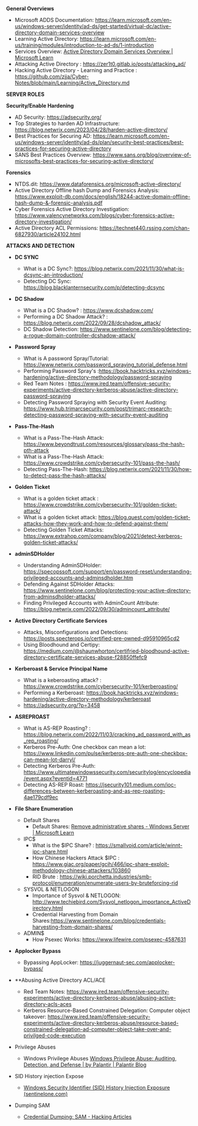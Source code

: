


**General Overviews**

- Microsoft ADDS Documentation: https://learn.microsoft.com/en-us/windows-server/identity/ad-ds/get-started/virtual-dc/active-directory-domain-services-overview
- Learning Active Directory: https://learn.microsoft.com/en-us/training/modules/introduction-to-ad-ds/1-introduction
- Services Overview: [Active Directory Domain Services Overview | Microsoft Learn](https://learn.microsoft.com/en-us/windows-server/identity/ad-ds/get-started/virtual-dc/active-directory-domain-services-overview)
- Attacking Active Directory : https://zer1t0.gitlab.io/posts/attacking_ad/
- Hacking Active Directory - Learning and Practice : https://github.com/zjja/Cyber-Notes/blob/main/Learning/Active_Directory.md

**SERVER ROLES**


**Security/Enable Hardening**

- AD Security: https://adsecurity.org/
- Top Strategies to harden AD Infrastructure: https://blog.netwrix.com/2023/04/28/harden-active-directory/
- Best Practices for Securing AD: https://learn.microsoft.com/en-us/windows-server/identity/ad-ds/plan/security-best-practices/best-practices-for-securing-active-directory
- SANS Best Practices Overview: https://www.sans.org/blog/overview-of-microsofts-best-practices-for-securing-active-directory/


**Forensics**
- NTDS.dit: https://www.dataforensics.org/microsoft-active-directory/
- Active Directory Offline hash Dump and Forensics Analysis: https://www.exploit-db.com/docs/english/18244-active-domain-offline-hash-dump-&-forensic-analysis.pdf
- Cyber Forensics Active Directory Investigation: https://www.valencynetworks.com/blogs/cyber-forensics-active-directory-investigation/
- Active Directory ACL Permissions: https://technet440.rssing.com/chan-6827930/article24102.html



**ATTACKS AND DETECTION**

- **DC SYNC** 
	- What is a DC Sync?: https://blog.netwrix.com/2021/11/30/what-is-dcsync-an-introduction/
	- Detecting DC Sync:  https://blog.blacklanternsecurity.com/p/detecting-dcsync

- **DC Shadow**
	- What is a DC Shadow? : https://www.dcshadow.com/
	- Performing a DC Shadow Attack? : https://blog.netwrix.com/2022/09/28/dcshadow_attack/
	- DC Shadow Detection: https://www.sentinelone.com/blog/detecting-a-rogue-domain-controller-dcshadow-attack/

- **Password Spray**
	- What is A password Spray/Tutorial: https://www.netwrix.com/password_spraying_tutorial_defense.html
	- Performing Password Spray's :https://book.hacktricks.xyz/windows-hardening/active-directory-methodology/password-spraying
	- Red Team Notes : https://www.ired.team/offensive-security-experiments/active-directory-kerberos-abuse/active-directory-password-spraying
	- Detecting Password Spraying with Security Event Auditing: https://www.hub.trimarcsecurity.com/post/trimarc-research-detecting-password-spraying-with-security-event-auditing
	  
- **Pass-The-Hash**
	- What is a Pass-The-Hash Attack: https://www.beyondtrust.com/resources/glossary/pass-the-hash-pth-attack
	- What is a Pass-The-Hash Attack: https://www.crowdstrike.com/cybersecurity-101/pass-the-hash/
	- Detecting Pass-The-Hash: https://blog.netwrix.com/2021/11/30/how-to-detect-pass-the-hash-attacks/

- **Golden Ticket**
	- What is a golden ticket attack : https://www.crowdstrike.com/cybersecurity-101/golden-ticket-attack/
	- What is a golden ticket attack: https://blog.quest.com/golden-ticket-attacks-how-they-work-and-how-to-defend-against-them/
	- Detecting Golden Ticket Attacks: https://www.extrahop.com/company/blog/2021/detect-kerberos-golden-ticket-attacks/

- **adminSDHolder**
	- Understanding AdminSDHolder:  https://specopssoft.com/support/en/password-reset/understanding-privileged-accounts-and-adminsdholder.htm
	- Defending Against SDHolder Attacks: https://www.sentinelone.com/blog/protecting-your-active-directory-from-adminsdholder-attacks/
	- Finding Privileged Accounts with AdminCount Attribute: https://blog.netwrix.com/2022/09/30/admincount_attribute/

- **Active Directory Certificate Services**
	- Attacks, Misconfigurations and Detections: https://posts.specterops.io/certified-pre-owned-d95910965cd2
	- Using Bloodhound and Certipy: https://medium.com/@shaunwhorton/certifried-bloodhound-active-directory-certificate-services-abuse-f28850ffefc9

- **Kerberoast & Service Principal Name**
	- What is a keberoasting attack? : https://www.crowdstrike.com/cybersecurity-101/kerberoasting/
	- Performing a Kerberoast: https://book.hacktricks.xyz/windows-hardening/active-directory-methodology/kerberoast
	- https://adsecurity.org/?p=3458

- **ASREPROAST**
	- What is AS-REP Roasting? : https://blog.netwrix.com/2022/11/03/cracking_ad_password_with_as_rep_roasting/
	- Kerberos Pre-Auth: One checkbox can mean a lot: https://www.linkedin.com/pulse/kerberos-pre-auth-one-checkbox-can-mean-lot-darryl/
	- Detecting Kerberos Pre-Auth: https://www.ultimatewindowssecurity.com/securitylog/encyclopedia/event.aspx?eventid=4771
	- Detecting AS-REP Roast: https://jsecurity101.medium.com/ioc-differences-between-kerberoasting-and-as-rep-roasting-4ae179cdf9ec

- **File Share Enumeration**
	- Default Shares
		- Default Shares: [Remove administrative shares - Windows Server | Microsoft Learn](https://learn.microsoft.com/en-us/troubleshoot/windows-server/networking/remove-administrative-shares)
	- IPC$
		- What is the $IPC Share? : https://smallvoid.com/article/winnt-ipc-share.html
		- How Chinese Hackers Attack $IPC : https://www.giac.org/paper/gcih/466/ipc-share-exploit-methodology-chinese-attackers/103860
		- RID Brute : https://wiki.porchetta.industries/smb-protocol/enumeration/enumerate-users-by-bruteforcing-rid
	- SYSVOL & NETLOGON
		- Importance of Sysvol & NETLOGON: http://www.techiebird.com/Sysvol_netlogon_importance_ActiveDirectory.html
		- Credential Harvesting from Domain Shares:https://www.sentinelone.com/blog/credentials-harvesting-from-domain-shares/
	- ADMIN$
		- How Psexec Works: https://www.lifewire.com/psexec-4587631

- **Applocker Bypass**
	- Bypassing AppLocker: https://juggernaut-sec.com/applocker-bypass/

- **Abusing Active Directory ACL/ACE
	- Red Team Notes:  https://www.ired.team/offensive-security-experiments/active-directory-kerberos-abuse/abusing-active-directory-acls-aces
	- Kerberos Resource-Based Constrained Delegation: Computer object takeover: https://www.ired.team/offensive-security-experiments/active-directory-kerberos-abuse/resource-based-constrained-delegation-ad-computer-object-take-over-and-privilged-code-execution
- Privilege Abuses
	- Windows Privilege Abuses [Windows Privilege Abuse: Auditing, Detection, and Defense | by Palantir | Palantir Blog](https://blog.palantir.com/windows-privilege-abuse-auditing-detection-and-defense-3078a403d74e)

- SID History injection Expose
	- [Windows Security Identifier (SID) History Injection Exposure (sentinelone.com)](https://www.sentinelone.com/blog/windows-sid-history-injection-exposure-blog/)

- Dumping SAM
	- [Credential Dumping: SAM - Hacking Articles](https://www.hackingarticles.in/credential-dumping-sam/)

